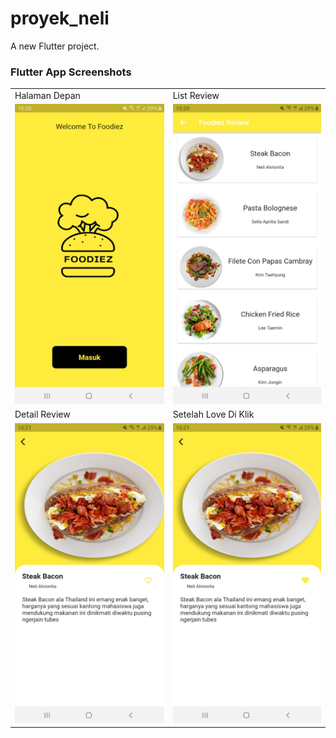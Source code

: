 # proyek_neli

A new Flutter project.

### Flutter App Screenshots

<table>
    <tr>
        <td>Halaman Depan</td>
        <td>List Review</td>
    </tr>
    <tr>
        <td><img src="images/flutter_01.png" width=270 height=480></td>
        <td><img src="images/flutter_02.png" width=270 height=480></td>
    </tr>
    <tr>
        <td>Detail Review</td>
        <td>Setelah Love Di Klik</td>
    </tr>
    <tr>
        <td><img src="images/flutter_03.png" width=270 height=480></td>
        <td><img src="images/flutter_04.png" width=270 height=480></td>
    </tr>
</table>